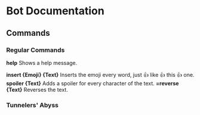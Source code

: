 # Bot Documentation
## Commands
### Regular Commands
**help** Shows a help message.

**insert {Emoji} {Text}** Inserts the emoji every word, just 👍 like 👍 this 👍 one.
**spoiler {Text}** Adds a spoiler for every character of the text.
**=reverse {Text}** Reverses the text.
### Tunnelers' Abyss
